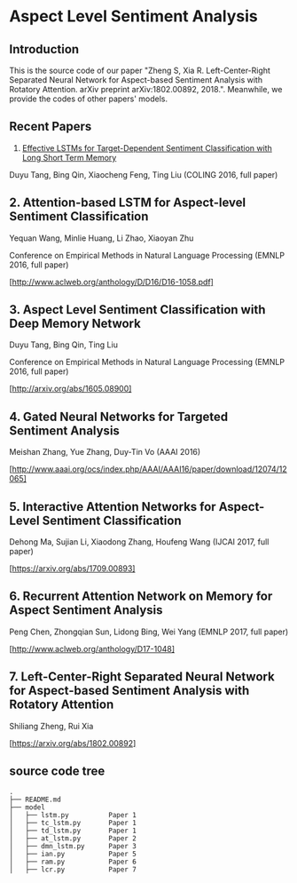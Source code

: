 # Aspect Level Sentiment Analysis

## Introduction

This is the source code of our paper "Zheng S, Xia R. Left-Center-Right Separated Neural Network for Aspect-based Sentiment Analysis with Rotatory Attention. arXiv preprint arXiv:1802.00892, 2018.".
Meanwhile, we provide the codes of other papers' models.

## Recent Papers

1. [Effective LSTMs for Target-Dependent Sentiment Classification with Long Short Term Memory](https://arxiv.org/abs/1512.01100)

Duyu Tang, Bing Qin, Xiaocheng Feng, Ting Liu (COLING 2016, full paper)



## 2. Attention-based LSTM for Aspect-level Sentiment Classification

Yequan Wang, Minlie Huang, Li Zhao, Xiaoyan Zhu

Conference on Empirical Methods in Natural Language Processing (EMNLP 2016, full paper)

[http://www.aclweb.org/anthology/D/D16/D16-1058.pdf]


## 3. Aspect Level Sentiment Classification with Deep Memory Network

Duyu Tang, Bing Qin, Ting Liu

Conference on Empirical Methods in Natural Language Processing (EMNLP 2016, full paper)

[http://arxiv.org/abs/1605.08900]


## 4. Gated Neural Networks for Targeted Sentiment Analysis

Meishan Zhang, Yue Zhang, Duy-Tin Vo (AAAI 2016)

[http://www.aaai.org/ocs/index.php/AAAI/AAAI16/paper/download/12074/12065]


## 5. Interactive Attention Networks for Aspect-Level Sentiment Classification

Dehong Ma, Sujian Li, Xiaodong Zhang, Houfeng Wang (IJCAI 2017, full paper)

[https://arxiv.org/abs/1709.00893]


## 6. Recurrent Attention Network on Memory for Aspect Sentiment Analysis

Peng Chen, Zhongqian Sun, Lidong Bing, Wei Yang (EMNLP 2017, full paper)

[http://www.aclweb.org/anthology/D17-1048]


## 7. Left-Center-Right Separated Neural Network for Aspect-based Sentiment Analysis with Rotatory Attention

Shiliang Zheng, Rui Xia

[https://arxiv.org/abs/1802.00892]



## source code tree

    .
    ├── README.md
    ├── model
    │   ├── lstm.py          Paper 1
    │   ├── tc_lstm.py       Paper 1
    │   ├── td_lstm.py       Paper 1
    │   ├── at_lstm.py       Paper 2
    │   ├── dmn_lstm.py      Paper 3
    │   ├── ian.py           Paper 5
    │   ├── ram.py           Paper 6
    │   ├── lcr.py           Paper 7


## 
